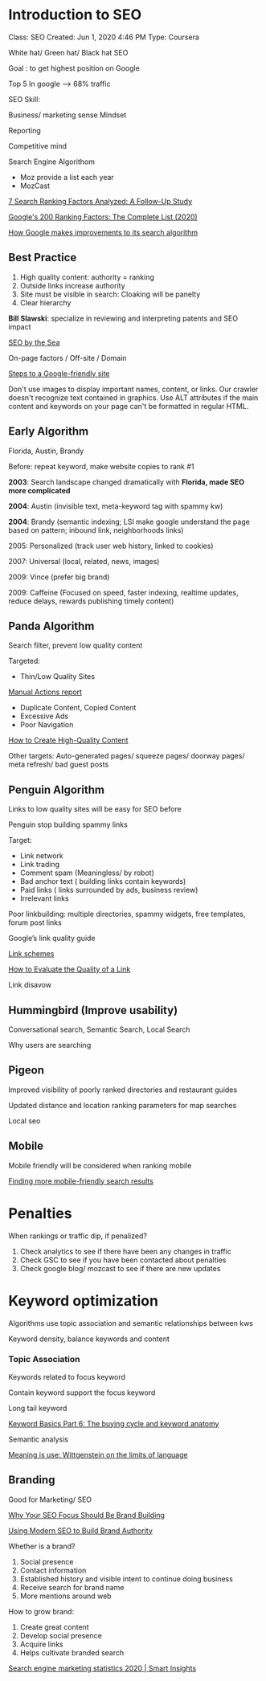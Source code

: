 # Introduction to SEO

Class: SEO
Created: Jun 1, 2020 4:46 PM
Type: Coursera

White hat/ Green hat/ Black hat SEO

Goal : to get highest position on Google

Top 5 In google —> 68% traffic

SEO Skill:

Business/ marketing sense Mindset

Reporting

Competitive mind

Search Engine Algorithom

- Moz provide a list each year
- MozCast

[7 Search Ranking Factors Analyzed: A Follow-Up Study](https://moz.com/blog/7-search-ranking-factors-analyzed-follow-up-study)

[Google's 200 Ranking Factors: The Complete List (2020)](https://backlinko.com/google-ranking-factors)

[How Google makes improvements to its search algorithm](https://www.youtube.com/watch?v=J5RZOU6vK4Q)

## Best Practice

1. High quality content: authority = ranking
2. Outside links increase authority
3. Site must be visible in search: Cloaking will be panelty
4. Clear hierarchy

**Bill Slawski**: specialize in reviewing and interpreting patents and SEO impact

[SEO by the Sea](https://www.seobythesea.com/)

On-page factors / Off-site / Domain

[Steps to a Google-friendly site](https://support.google.com/webmasters/answer/40349?hl=en)

Don't use images to display important names, content, or links. Our crawler doesn't recognize text contained in graphics. Use ALT attributes if the main content and keywords on your page can't be formatted in regular HTML.

## Early Algorithm

Florida, Austin, Brandy

Before: repeat keyword, make website copies to rank #1 

**2003**: Search landscape changed dramatically with **Florida, made SEO more complicated**

**2004**: Austin (invisible text, meta-keyword tag with spammy kw)

**2004**: Brandy (semantic indexing; LSI make google understand the page based on pattern; inbound link, neighborhoods links)

2005: Personalized (track user web history, linked to cookies)

2007: Universal (local, related, news, images)

2009: Vince (prefer big brand)

2009: Caffeine (Focused on speed, faster indexing, realtime updates, reduce delays, rewards publishing timely content) 

## Panda Algorithm

Search filter, prevent low quality content

Targeted: 

- Thin/Low Quality Sites

[Manual Actions report](https://support.google.com/webmasters/answer/2604719?hl=en)

- Duplicate Content, Copied Content
- Excessive Ads
- Poor Navigation

[How to Create High-Quality Content](https://www.searchenginejournal.com/how-to-create-high-quality-content/254511/#close)

Other targets: Auto-generated pages/ squeeze pages/ doorway pages/ meta refresh/ bad guest posts

## Penguin Algorithm

Links to low quality sites will be easy for SEO before

Penguin stop building spammy links

Target:

- Link network
- Link trading
- Comment spam (Meaningless/ by robot)
- Bad anchor text ( building links contain keywords)
- Paid links ( links surrounded by ads, business review)
- Irrelevant links

Poor linkbuilding: multiple directories, spammy widgets, free templates, forum post links

Google’s link quality guide

[Link schemes](https://support.google.com/webmasters/answer/66356?hl=en)

[How to Evaluate the Quality of a Link](https://www.searchenginejournal.com/evaluate-link-quality/237471/)

Link disavow

## Hummingbird (Improve usability)

Conversational search, Semantic Search, Local Search

Why users are searching

## Pigeon

Improved visibility of poorly ranked directories and restaurant guides

Updated distance and location ranking parameters for map searches

Local seo

## Mobile

Mobile friendly will be considered when ranking mobile

[Finding more mobile-friendly search results](https://googlewebmastercentral.blogspot.com/2015/02/finding-more-mobile-friendly-search.html)

# Penalties

When rankings or traffic dip, if penalized?

1. Check analytics to see if there have been any changes in traffic
2. Check GSC to see if you have been contacted about penalties 
3. Check google blog/ mozcast to see if there are new updates

# Keyword optimization

Algorithms use topic association and semantic relationships between kws

Keyword density, balance keywords and content

### Topic Association

Keywords related to focus keyword

Contain keyword support the focus keyword

Long tail keyword

[Keyword Basics Part 6: The buying cycle and keyword anatomy](http://www.wordtracker.com/academy/keyword-research/technical-guides/three-good-reasons-to-target-long-tail-keywords)

Semantic analysis

[Meaning is use: Wittgenstein on the limits of language](https://philosophyforchange.wordpress.com/2014/03/11/meaning-is-use-wittgenstein-on-the-limits-of-language/)

## Branding

Good for Marketing/ SEO

[Why Your SEO Focus Should Be Brand Building](https://www.searchenginejournal.com/seo-guide/brand-building-strategy/#close)

[Using Modern SEO to Build Brand Authority](https://moz.com/blog/using-modern-seo-to-build-brand-authority)

Whether is a brand?

1. Social presence
2. Contact information
3. Established history and visible intent to continue doing business
4. Receive search for brand name
5. More mentions around web

How to grow brand:

1. Create great content
2. Develop social presence
3. Acquire links
4. Helps cultivate branded search

[Search engine marketing statistics 2020 | Smart Insights](https://www.smartinsights.com/search-engine-marketing/search-engine-statistics/)

